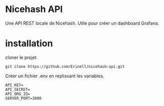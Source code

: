 # Nicehash API

Une API REST locale de Nicehash.
Utile pour créer un dashboard Grafana.

# installation

cloner le projet.
```
git clone https://github.com/Erinell/nicehash-api.git
```
Créer un fichier .env en replissant les variables.
```
API_KEY=
API_SECRET=
API_ORG_ID=
SERVER_PORT=3000
```
